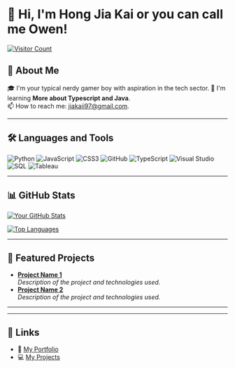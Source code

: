 # 👋 Hi, I'm Hong Jia Kai or you can call me Owen!

[![Visitor Count](https://komarev.com/ghpvc/?username=yourusername&color=blue&style=flat)](https://github.com/yourusername)

## 🚀 About Me
🎓 I'm your typical nerdy gamer boy with aspiration in the tech sector.
🌱 I'm learning **More about Typescript and Java**.  
📫 How to reach me: [jiakaii97@gmail.com](mailto:jiakaii97@gmail.com).

---

## 🛠️ Languages and Tools
![Python](https://img.shields.io/badge/-Python-3776AB?style=flat&logo=python&logoColor=white)
![JavaScript](https://img.shields.io/badge/-JavaScript-F7DF1E?style=flat&logo=javascript&logoColor=black)
![CSS3](https://img.shields.io/badge/-CSS3-1572B6?style=flat&logo=css3&logoColor=white)
![GitHub](https://img.shields.io/badge/-GitHub-181717?style=flat&logo=github&logoColor=white)
![TypeScript](https://img.shields.io/badge/-TypeScript-007ACC?style=flat&logo=typescript&logoColor=white)
![Visual Studio](https://img.shields.io/badge/-Visual%20Studio-5C2D91?style=flat&logo=visual-studio&logoColor=white)
![SQL](https://img.shields.io/badge/-SQL-CC2927?style=flat&logo=microsoft-sql-server&logoColor=white)
![Tableau](https://img.shields.io/badge/-Tableau-E97627?style=flat&logo=tableau&logoColor=white)



---

## 📊 GitHub Stats
[![Your GitHub Stats](https://github-readme-stats.vercel.app/api?username=yourusername&show_icons=true&theme=radical)](https://github.com/yourusername)

[![Top Languages](https://github-readme-stats.vercel.app/api/top-langs/?username=yourusername&layout=compact&theme=radical)](https://github.com/yourusername)

---

## 🌟 Featured Projects
- **[Project Name 1](link-to-project)**  
  _Description of the project and technologies used._
- **[Project Name 2](link-to-project)**  
  _Description of the project and technologies used._

---

---

## 🔗 Links
- 📂 [My Portfolio](https://yourportfolio.com)
- 💻 [My Projects](https://github.com/yourusername?tab=repositories)
